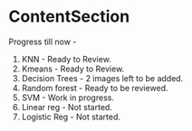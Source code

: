 # ContentSection

Progress till now - 
1) KNN - Ready to Review.
2) Kmeans - Ready to Review.
3) Decision Trees -  2 images left to be added.
4) Random forest -  Ready to be reviewed.
6) SVM - Work in progress.
7) Linear reg - Not started.
8) Logistic Reg -  Not started.
